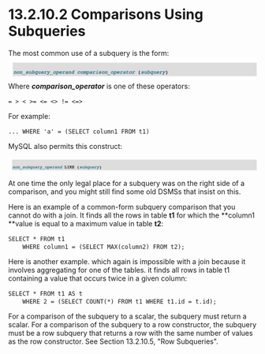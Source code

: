 # 13.2.10.2 Comparisons Using Subqueries

The most common use of a subquery is the form:  
![](/assets/1505208166863.png)  
Where _**comparison\_operator**_ is one of these operators:

```
= > < >= <= <> != <=>
```

For example:

```
... WHERE 'a' = (SELECT column1 FROM t1)
```

MySQL also permits this construct:

![](/assets/1505208359491.png)

At one time the only legal place for a subquery was on the right side of a comparison, and you might still find some old DSMSs that insist on this.

Here is an example of a common-form subquery comparison that you cannot do with a join. It finds all the rows in table **t1** for which the **column1 **value is equal to a maximum value in table **t2**:

```
SELECT * FROM t1
    WHERE column1 = (SELECT MAX(column2) FROM t2);
```

Here is another example. which again is impossible with a join  because it involves aggregating for one of the tables. it finds all rows in table t1 containing a value that occurs twice in a given column:

```
SELECT * FROM t1 AS t
    WHERE 2 = (SELECT COUNT(*) FROM t1 WHERE t1.id = t.id);
```

For a comparison of the subquery to a scalar, the subquery must return a scalar. For a comparison of the subquery to a row constructor, the subquery must be a row subquery that returns a row with the same number of values as the row constructor. See Section 13.2.10.5, "Row Subqueries".


